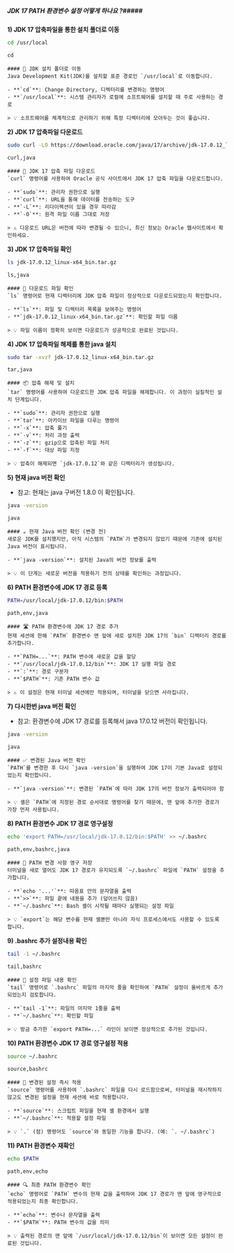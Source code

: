 ##### JDK 17 PATH 환경변수 설정 어떻게 하나요 ?#####

**1) JDK 17 압축파일을 통한 설치 폴더로 이동**

```bash
cd /usr/local
```

```tech
cd
```

```desc
#### 📁 JDK 설치 폴더로 이동
Java Development Kit(JDK)를 설치할 표준 경로인 `/usr/local`로 이동합니다.

- **`cd`**: Change Directory, 디렉터리를 변경하는 명령어
- **`/usr/local`**: 시스템 관리자가 로컬에 소프트웨어를 설치할 때 주로 사용하는 경로

> 💡 소프트웨어를 체계적으로 관리하기 위해 특정 디렉터리에 모아두는 것이 좋습니다.
```

**2) JDK 17 압축파일 다운로드**

```bash
sudo curl -LO https://download.oracle.com/java/17/archive/jdk-17.0.12_linux-x64_bin.tar.gz
```

```tech
curl,java
```

```desc
#### 🔽 JDK 17 압축 파일 다운로드
`curl` 명령어를 사용하여 Oracle 공식 사이트에서 JDK 17 압축 파일을 다운로드합니다.

- **`sudo`**: 관리자 권한으로 실행
- **`curl`**: URL을 통해 데이터를 전송하는 도구
- **`-L`**: 리다이렉션이 있을 경우 따라감
- **`-O`**: 원격 파일 이름 그대로 저장

> ⚠️ 다운로드 URL은 버전에 따라 변경될 수 있으니, 최신 정보는 Oracle 웹사이트에서 확인하세요.
```

**3) JDK 17 압축파일 확인**

```bash
ls jdk-17.0.12_linux-x64_bin.tar.gz
```

```tech
ls,java
```

```desc
#### 📄 다운로드 파일 확인
`ls` 명령어로 현재 디렉터리에 JDK 압축 파일이 정상적으로 다운로드되었는지 확인합니다.

- **`ls`**: 파일 및 디렉터리 목록을 보여주는 명령어
- **`jdk-17.0.12_linux-x64_bin.tar.gz`**: 확인할 파일 이름

> 💡 파일 이름이 정확히 보이면 다운로드가 성공적으로 완료된 것입니다.
```

**4) JDK 17 압축파일 해제를 통한 java 설치**

```bash
sudo tar -xvzf jdk-17.0.12_linux-x64_bin.tar.gz
```

```tech
tar,java
```

```desc
#### 📦 압축 해제 및 설치
`tar` 명령어를 사용하여 다운로드한 JDK 압축 파일을 해제합니다. 이 과정이 실질적인 설치 단계입니다.

- **`sudo`**: 관리자 권한으로 실행
- **`tar`**: 아카이브 파일을 다루는 명령어
- **`-x`**: 압축 풀기
- **`-v`**: 처리 과정 출력
- **`-z`**: gzip으로 압축된 파일 처리
- **`-f`**: 대상 파일 지정

> 💡 압축이 해제되면 `jdk-17.0.12`와 같은 디렉터리가 생성됩니다.
```

**5) 현재 java 버전 확인**

* 참고: 현재는 java 구버전 1.8.0 이 확인됩니다.

```bash
java -version
```

```tech
java
```

```desc
#### ☕️ 현재 Java 버전 확인 (변경 전)
새로운 JDK를 설치했지만, 아직 시스템의 `PATH`가 변경되지 않았기 때문에 기존에 설치된 Java 버전이 표시됩니다.

- **`java -version`**: 설치된 Java의 버전 정보를 출력

> 💡 이 단계는 새로운 버전을 적용하기 전의 상태를 확인하는 과정입니다.
```

**6) PATH 환경변수에 JDK 17 경로 등록**

```bash
PATH=/usr/local/jdk-17.0.12/bin:$PATH
```

```tech
path,env,java
```

```desc
#### 🛣️ PATH 환경변수에 JDK 17 경로 추가
현재 세션에 한해 `PATH` 환경변수 맨 앞에 새로 설치한 JDK 17의 `bin` 디렉터리 경로를 추가합니다.

- **`PATH=...`**: PATH 변수에 새로운 값을 할당
- **`/usr/local/jdk-17.0.12/bin`**: JDK 17 실행 파일 경로
- **`:`**: 경로 구분자
- **`$PATH`**: 기존 PATH 변수 값

> ⚠️ 이 설정은 현재 터미널 세션에만 적용되며, 터미널을 닫으면 사라집니다.
```

**7) 다시한번 java 버전 확인**

* 참고: 환경변수에 JDK 17 경로를 등록해서 java 17.0.12 버전이 확인됩니다.

```bash
java -version
```

```tech
java
```

```desc
#### ✅ 변경된 Java 버전 확인
`PATH`를 변경한 후 다시 `java -version`을 실행하여 JDK 17이 기본 Java로 설정되었는지 확인합니다.

- **`java -version`**: 변경된 `PATH`에 따라 JDK 17의 버전 정보가 출력되어야 함

> 💡 셸은 `PATH`에 지정된 경로 순서대로 명령어를 찾기 때문에, 맨 앞에 추가한 경로가 가장 먼저 사용됩니다.
```

**8) PATH 환경변수 JDK 17 경로 영구설정**

```bash
echo 'export PATH=/usr/local/jdk-17.0.12/bin:$PATH' >> ~/.bashrc
```

```tech
path,env,bashrc,java
```

```desc
#### 💾 PATH 변경 사항 영구 저장
터미널을 새로 열어도 JDK 17 경로가 유지되도록 `~/.bashrc` 파일에 `PATH` 설정을 추가합니다.

- **`echo '...'`**: 따옴표 안의 문자열을 출력
- **`>>`**: 파일 끝에 내용을 추가 (덮어쓰지 않음)
- **`~/.bashrc`**: Bash 셸이 시작될 때마다 실행되는 설정 파일

> 💡 `export`는 해당 변수를 현재 셸뿐만 아니라 자식 프로세스에서도 사용할 수 있도록 합니다.
```

**9) .bashrc 추가 설정내용 확인**

```bash
tail -1 ~/.bashrc
```

```tech
tail,bashrc
```

```desc
#### 📜 설정 파일 내용 확인
`tail` 명령어로 `.bashrc` 파일의 마지막 줄을 확인하여 `PATH` 설정이 올바르게 추가되었는지 검토합니다.

- **`tail -1`**: 파일의 마지막 1줄을 출력
- **`~/.bashrc`**: 확인할 파일

> 💡 방금 추가한 `export PATH=...` 라인이 보이면 정상적으로 추가된 것입니다.
```

**10) PATH 환경변수 JDK 17 경로 영구설정 적용**

```bash
source ~/.bashrc
```

```tech
source,bashrc
```

```desc
#### 🔄 변경된 설정 즉시 적용
`source` 명령어를 사용하여 `.bashrc` 파일을 다시 로드함으로써, 터미널을 재시작하지 않고도 변경된 설정을 현재 세션에 바로 적용합니다.

- **`source`**: 스크립트 파일을 현재 셸 환경에서 실행
- **`~/.bashrc`**: 적용할 설정 파일

> 💡 `.` (점) 명령어도 `source`와 동일한 기능을 합니다. (예: `. ~/.bashrc`)
```

**11) PATH 환경변수 재확인**

```bash
echo $PATH
```

```tech
path,env,echo
```

```desc
#### 🔍 최종 PATH 환경변수 확인
`echo` 명령어로 `PATH` 변수의 현재 값을 출력하여 JDK 17 경로가 맨 앞에 영구적으로 적용되었는지 최종 확인합니다.

- **`echo`**: 변수나 문자열을 출력
- **`$PATH`**: PATH 변수의 값을 의미

> 💡 출력된 경로의 맨 앞에 `/usr/local/jdk-17.0.12/bin`이 보이면 모든 설정이 완료된 것입니다.
```
